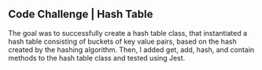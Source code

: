 ## Code Challenge | Hash Table
The goal was to successfully create a hash table class, that instantiated a hash table consisting of buckets of key value pairs, based on the hash created by the hashing algorithm. Then, I added get, add, hash, and contain methods to the hash table class and tested using Jest. 



